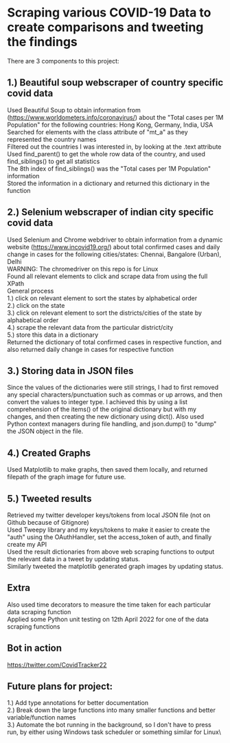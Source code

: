 # Scraping various COVID-19 Data to create comparisons and tweeting the findings

There are 3 components to this project:

## 1.) Beautiful soup webscraper of country specific covid data
Used Beautiful Soup to obtain information from (https://www.worldometers.info/coronavirus/) about the "Total cases per 1M Population" for the following countries: Hong Kong, Germany, India, USA\
Searched for elements with the class attribute of "mt_a" as they represented the country names\
Filtered out the countries I was interested in, by looking at the .text attribute\
Used find_parent() to get the whole row data of the country, and used find_siblings() to get all statistics\
The 8th index of find_siblings() was the "Total cases per 1M Population" information\
Stored the information in a dictionary and returned this dictionary in the function 

## 2.) Selenium webscraper of indian city specific covid data
Used Selenium and Chrome webdriver to obtain information from a dynamic website (https://www.incovid19.org/) about total confirmed cases and daily change in cases for the following cities/states:
Chennai, Bangalore (Urban), Delhi\
WARNING: The chromedriver on this repo is for Linux\
Found all relevant elements to click and scrape data from using the full XPath \
General process\
1.) click on relevant element to sort the states by alphabetical order\
2.) click on the state\
3.) click on relevant element to sort the districts/cities of the state by alphabetical order\
4.) scrape the relevant data from the particular district/city\
5.) store this data in a dictionary\
Returned the dictionary of total confirmed cases in respective function, and also returned daily change in cases for respective function

## 3.) Storing data in JSON files
Since the values of the dictionaries were still strings, I had to first removed any special characters/punctuation such as commas or up arrows, and then convert the values to integer type. I achieved this by using a list comprehension of the items() of the original dictionary but with my changes, and then creating the new dictionary using dict(). Also used Python context managers during file handling, and json.dump() to "dump" the JSON object in the file. 

## 4.) Created Graphs
Used Matplotlib to make graphs, then saved them locally, and returned filepath of the graph image for future use. 


## 5.) Tweeted results
Retrieved my twitter developer keys/tokens from local JSON file (not on Github because of Gitignore)\
Used Tweepy library and my keys/tokens to make it easier to create the "auth" using the OAuthHandler, set the access_token of auth, and finally create my API\
Used the result dictionaries from above web scraping functions to output the relevant data in a tweet by updating status.\
Similarly tweeted the matplotlib generated graph images by updating status. 


## Extra
Also used time decorators to measure the time taken for each particular data scraping function\
Applied some Python unit testing on 12th April 2022 for one of the data scraping functions


## Bot in action
https://twitter.com/CovidTracker22

## Future plans for project:
1.) Add type annotations for better documentation\
2.) Break down the large functions into many smaller functions and better variable/function names\
3.) Automate the bot running in the background, so I don't have to press run, by either using Windows task scheduler or something similar for Linux\
